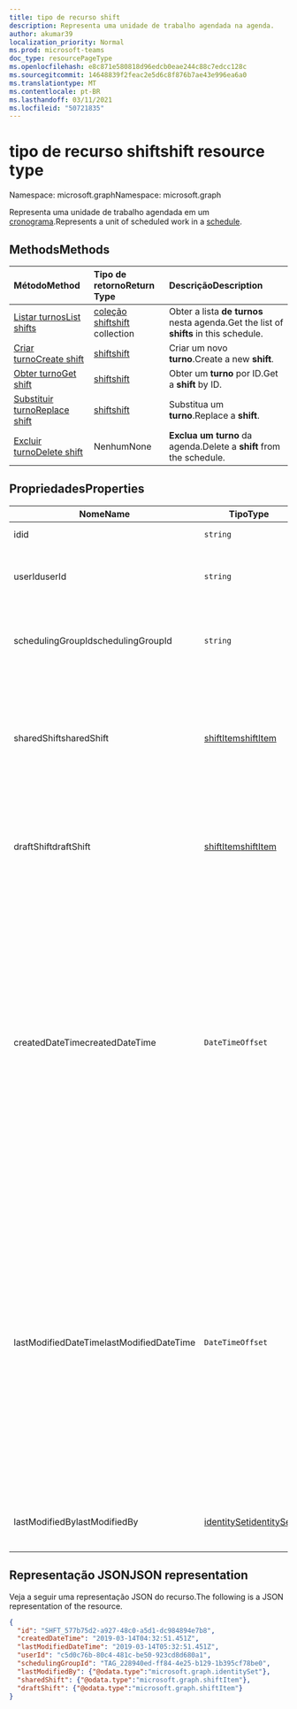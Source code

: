 ```yaml
---
title: tipo de recurso shift
description: Representa uma unidade de trabalho agendada na agenda.
author: akumar39
localization_priority: Normal
ms.prod: microsoft-teams
doc_type: resourcePageType
ms.openlocfilehash: e8c871e580818d96edcb0eae244c88c7edcc128c
ms.sourcegitcommit: 14648839f2feac2e5d6c8f876b7ae43e996ea6a0
ms.translationtype: MT
ms.contentlocale: pt-BR
ms.lasthandoff: 03/11/2021
ms.locfileid: "50721835"
---
```

# <a name="shift-resource-type"></a><span data-ttu-id="8e6c9-103">tipo de recurso shift</span><span class="sxs-lookup"><span data-stu-id="8e6c9-103">shift resource type</span></span>

<span data-ttu-id="8e6c9-104">Namespace: microsoft.graph</span><span class="sxs-lookup"><span data-stu-id="8e6c9-104">Namespace: microsoft.graph</span></span>

<span data-ttu-id="8e6c9-105">Representa uma unidade de trabalho agendada em um [cronograma](schedule.md).</span><span class="sxs-lookup"><span data-stu-id="8e6c9-105">Represents a unit of scheduled work in a [schedule](schedule.md).</span></span> 

## <a name="methods"></a><span data-ttu-id="8e6c9-106">Methods</span><span class="sxs-lookup"><span data-stu-id="8e6c9-106">Methods</span></span>

| <span data-ttu-id="8e6c9-107">Método</span><span class="sxs-lookup"><span data-stu-id="8e6c9-107">Method</span></span>       | <span data-ttu-id="8e6c9-108">Tipo de retorno</span><span class="sxs-lookup"><span data-stu-id="8e6c9-108">Return Type</span></span>  |<span data-ttu-id="8e6c9-109">Descrição</span><span class="sxs-lookup"><span data-stu-id="8e6c9-109">Description</span></span>|
|:---------------|:--------|:----------|
|[<span data-ttu-id="8e6c9-110">Listar turnos</span><span class="sxs-lookup"><span data-stu-id="8e6c9-110">List shifts</span></span>](../api/schedule-list-shifts.md) | <span data-ttu-id="8e6c9-111">[coleção shift](shift.md)</span><span class="sxs-lookup"><span data-stu-id="8e6c9-111">[shift](shift.md) collection</span></span> | <span data-ttu-id="8e6c9-112">Obter a lista **de turnos** nesta agenda.</span><span class="sxs-lookup"><span data-stu-id="8e6c9-112">Get the list of **shifts** in this schedule.</span></span>|
|[<span data-ttu-id="8e6c9-113">Criar turno</span><span class="sxs-lookup"><span data-stu-id="8e6c9-113">Create shift</span></span>](../api/schedule-post-shifts.md) | [<span data-ttu-id="8e6c9-114">shift</span><span class="sxs-lookup"><span data-stu-id="8e6c9-114">shift</span></span>](shift.md) | <span data-ttu-id="8e6c9-115">Criar um novo **turno**.</span><span class="sxs-lookup"><span data-stu-id="8e6c9-115">Create a new **shift**.</span></span>|
|[<span data-ttu-id="8e6c9-116">Obter turno</span><span class="sxs-lookup"><span data-stu-id="8e6c9-116">Get shift</span></span>](../api/shift-get.md) | [<span data-ttu-id="8e6c9-117">shift</span><span class="sxs-lookup"><span data-stu-id="8e6c9-117">shift</span></span>](shift.md) | <span data-ttu-id="8e6c9-118">Obter um **turno** por ID.</span><span class="sxs-lookup"><span data-stu-id="8e6c9-118">Get a **shift** by ID.</span></span>|
|[<span data-ttu-id="8e6c9-119">Substituir turno</span><span class="sxs-lookup"><span data-stu-id="8e6c9-119">Replace shift</span></span>](../api/shift-put.md) | [<span data-ttu-id="8e6c9-120">shift</span><span class="sxs-lookup"><span data-stu-id="8e6c9-120">shift</span></span>](shift.md) | <span data-ttu-id="8e6c9-121">Substitua um **turno**.</span><span class="sxs-lookup"><span data-stu-id="8e6c9-121">Replace a **shift**.</span></span>|
|[<span data-ttu-id="8e6c9-122">Excluir turno</span><span class="sxs-lookup"><span data-stu-id="8e6c9-122">Delete shift</span></span>](../api/shift-delete.md) | <span data-ttu-id="8e6c9-123">Nenhum</span><span class="sxs-lookup"><span data-stu-id="8e6c9-123">None</span></span> | <span data-ttu-id="8e6c9-124">**Exclua um turno** da agenda.</span><span class="sxs-lookup"><span data-stu-id="8e6c9-124">Delete a **shift** from the schedule.</span></span>|

## <a name="properties"></a><span data-ttu-id="8e6c9-125">Propriedades</span><span class="sxs-lookup"><span data-stu-id="8e6c9-125">Properties</span></span>
|<span data-ttu-id="8e6c9-126">Nome</span><span class="sxs-lookup"><span data-stu-id="8e6c9-126">Name</span></span>          |<span data-ttu-id="8e6c9-127">Tipo</span><span class="sxs-lookup"><span data-stu-id="8e6c9-127">Type</span></span>           |<span data-ttu-id="8e6c9-128">Descrição</span><span class="sxs-lookup"><span data-stu-id="8e6c9-128">Description</span></span>                                                                                                                                      |
|--------------|---------------|-------------------------------------------------------------------------------------------------------------------------------------------------|
| <span data-ttu-id="8e6c9-129">id</span><span class="sxs-lookup"><span data-stu-id="8e6c9-129">id</span></span>            |`string`      |<span data-ttu-id="8e6c9-130">ID do **turno**.</span><span class="sxs-lookup"><span data-stu-id="8e6c9-130">ID of the **shift**.</span></span>|
| <span data-ttu-id="8e6c9-131">userId</span><span class="sxs-lookup"><span data-stu-id="8e6c9-131">userId</span></span>            |`string`      |<span data-ttu-id="8e6c9-132">ID do usuário atribuído ao **turno**.</span><span class="sxs-lookup"><span data-stu-id="8e6c9-132">ID of the user assigned to the **shift**.</span></span> <span data-ttu-id="8e6c9-133">Obrigatório.</span><span class="sxs-lookup"><span data-stu-id="8e6c9-133">Required.</span></span> |
| <span data-ttu-id="8e6c9-134">schedulingGroupId</span><span class="sxs-lookup"><span data-stu-id="8e6c9-134">schedulingGroupId</span></span>         |`string`      |<span data-ttu-id="8e6c9-135">A ID do grupo de agendamento **do turno** faz parte.</span><span class="sxs-lookup"><span data-stu-id="8e6c9-135">ID of the scheduling group the **shift** is part of.</span></span> <span data-ttu-id="8e6c9-136">Obrigatório.</span><span class="sxs-lookup"><span data-stu-id="8e6c9-136">Required.</span></span> |
| <span data-ttu-id="8e6c9-137">sharedShift</span><span class="sxs-lookup"><span data-stu-id="8e6c9-137">sharedShift</span></span>   |[<span data-ttu-id="8e6c9-138">shiftItem</span><span class="sxs-lookup"><span data-stu-id="8e6c9-138">shiftItem</span></span>](shiftitem.md)  |<span data-ttu-id="8e6c9-139">A versão compartilhada **dessa** mudança que pode ser visualizada por funcionários e gerentes.</span><span class="sxs-lookup"><span data-stu-id="8e6c9-139">The shared version of this **shift** that is viewable by both employees and managers.</span></span> <span data-ttu-id="8e6c9-140">Obrigatório.</span><span class="sxs-lookup"><span data-stu-id="8e6c9-140">Required.</span></span> |
| <span data-ttu-id="8e6c9-141">draftShift</span><span class="sxs-lookup"><span data-stu-id="8e6c9-141">draftShift</span></span>        |[<span data-ttu-id="8e6c9-142">shiftItem</span><span class="sxs-lookup"><span data-stu-id="8e6c9-142">shiftItem</span></span>](shiftitem.md)        |<span data-ttu-id="8e6c9-143">A versão de rascunho dessa **mudança** que pode ser visualizada pelos gerentes.</span><span class="sxs-lookup"><span data-stu-id="8e6c9-143">The draft version of this **shift** that is viewable by managers.</span></span> <span data-ttu-id="8e6c9-144">Obrigatório.</span><span class="sxs-lookup"><span data-stu-id="8e6c9-144">Required.</span></span> |
| <span data-ttu-id="8e6c9-145">createdDateTime</span><span class="sxs-lookup"><span data-stu-id="8e6c9-145">createdDateTime</span></span>       |`DateTimeOffset`        |<span data-ttu-id="8e6c9-146">O data/hora no qual esse **turno** foi criado pela primeira vez.</span><span class="sxs-lookup"><span data-stu-id="8e6c9-146">The timestamp on which this **shift** was first created.</span></span> <span data-ttu-id="8e6c9-147">O tipo Timestamp representa informações de data e hora usando o formato ISO 8601 e está sempre no horário UTC.</span><span class="sxs-lookup"><span data-stu-id="8e6c9-147">The Timestamp type represents date and time information using ISO 8601 format and is always in UTC time.</span></span> <span data-ttu-id="8e6c9-148">Por exemplo, meia-noite UTC em 1 de janeiro de 2014 é `2014-01-01T00:00:00Z`.</span><span class="sxs-lookup"><span data-stu-id="8e6c9-148">For example, midnight UTC on Jan 1, 2014 is `2014-01-01T00:00:00Z`.</span></span> |
| <span data-ttu-id="8e6c9-149">lastModifiedDateTime</span><span class="sxs-lookup"><span data-stu-id="8e6c9-149">lastModifiedDateTime</span></span>      |`DateTimeOffset`        |<span data-ttu-id="8e6c9-150">O data/hora no qual esse **turno** foi atualizado pela última vez.</span><span class="sxs-lookup"><span data-stu-id="8e6c9-150">The timestamp on which this **shift** was last updated.</span></span> <span data-ttu-id="8e6c9-151">O tipo Timestamp representa informações de data e hora usando o formato ISO 8601 e está sempre no horário UTC.</span><span class="sxs-lookup"><span data-stu-id="8e6c9-151">The Timestamp type represents date and time information using ISO 8601 format and is always in UTC time.</span></span> <span data-ttu-id="8e6c9-152">Por exemplo, meia-noite UTC em 1 de janeiro de 2014 é `2014-01-01T00:00:00Z`.</span><span class="sxs-lookup"><span data-stu-id="8e6c9-152">For example, midnight UTC on Jan 1, 2014 is `2014-01-01T00:00:00Z`.</span></span> |
| <span data-ttu-id="8e6c9-153">lastModifiedBy</span><span class="sxs-lookup"><span data-stu-id="8e6c9-153">lastModifiedBy</span></span>        | [<span data-ttu-id="8e6c9-154">identitySet</span><span class="sxs-lookup"><span data-stu-id="8e6c9-154">identitySet</span></span>](identityset.md)        |<span data-ttu-id="8e6c9-155">A identidade que atualizou pela última vez esse **turno**.</span><span class="sxs-lookup"><span data-stu-id="8e6c9-155">The identity that last updated this **shift**.</span></span>|

## <a name="json-representation"></a><span data-ttu-id="8e6c9-156">Representação JSON</span><span class="sxs-lookup"><span data-stu-id="8e6c9-156">JSON representation</span></span>

<span data-ttu-id="8e6c9-157">Veja a seguir uma representação JSON do recurso.</span><span class="sxs-lookup"><span data-stu-id="8e6c9-157">The following is a JSON representation of the resource.</span></span>

<!-- {
  "blockType": "resource",
  "keyProperty": "id",
  "@odata.type": "microsoft.graph.shift"
}-->

```json
{
  "id": "SHFT_577b75d2-a927-48c0-a5d1-dc984894e7b8",
  "createdDateTime": "2019-03-14T04:32:51.451Z",
  "lastModifiedDateTime": "2019-03-14T05:32:51.451Z",
  "userId": "c5d0c76b-80c4-481c-be50-923cd8d680a1",
  "schedulingGroupId": "TAG_228940ed-ff84-4e25-b129-1b395cf78be0",
  "lastModifiedBy": {"@odata.type":"microsoft.graph.identitySet"},
  "sharedShift": {"@odata.type":"microsoft.graph.shiftItem"},
  "draftShift": {"@odata.type":"microsoft.graph.shiftItem"}
}
```


<!-- uuid: 8fcb5dbc-d5aa-4681-8e31-b001d5168d79
2015-10-25 14:57:30 UTC -->
<!--
{
  "type": "#page.annotation",
  "description": "shift resource",
  "keywords": "",
  "section": "documentation",
  "tocPath": "",
  "suppressions": []
}
-->

